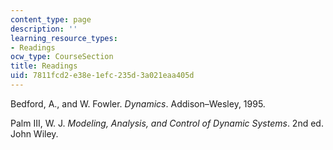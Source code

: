 ```yaml
---
content_type: page
description: ''
learning_resource_types:
- Readings
ocw_type: CourseSection
title: Readings
uid: 7811fcd2-e38e-1efc-235d-3a021eaa405d
---
```


Bedford, A., and W. Fowler. _Dynamics_. Addison–Wesley, 1995.

Palm III, W. J. _Modeling, Analysis, and Control of Dynamic Systems_. 2nd ed. John Wiley.